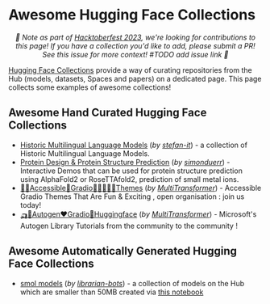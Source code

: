 # Awesome Hugging Face Collections

<p align="center"><em>🎃 Note as part of <a href="https://hacktoberfest.com">Hacktoberfest 2023</a>, we're looking for contributions to this page! If you have a collection you'd like to add, please submit a PR! See this issue for more context! #TODO add issue link 🎃</em></p>

[Hugging Face Collections](https://huggingface.co/docs/hub/collections) provide a way of curating repositories from the Hub (models, datasets, Spaces and papers) on a dedicated page. This page collects some examples of awesome collections! 

## Awesome Hand Curated Hugging Face Collections
- [Historic Multilingual Language Models](https://huggingface.co/collections/stefan-it/%F0%9F%93%9A-historic-multilingual-language-models-64f9c4f8383bbd73dddd2240) (_by [stefan-it](https://huggingface.co/stefan-it)_) - a collection of Historic Multilingual Language Models. 
- [Protein Design & Protein Structure Prediction](https://huggingface.co/collections/simonduerr/protein-design---protein-structure-prediction-64f9c6fda9295717466dbe8f) (_by [simonduerr](https://huggingface.co/simonduerr)_) - Interactive Demos that can be used for protein structure prediction using AlphaFold2 or RoseTTAfold2, prediction of small metal ions.
- [👐🏻Accessible🧱Gradio🦹🏻🦸🏻‍♀️Themes](https://huggingface.co/collections/MultiTransformer/accessiblegradiothemes-65144019e31c0e2e3df7c411) (_by [MultiTransformer](https://huggingface.co/MultiTransformer)_) - Accessible Gradio Themes That Are Fun & Exciting , open organisation : join us today!
- [🛺🤖Autogen❤️Gradio🤗Huggingface](https://huggingface.co/collections/MultiTransformer/accessiblegradiothemes-65144019e31c0e2e3df7c411) (_by [MultiTransformer](https://huggingface.co/MultiTransformer)_) - Microsoft's Autogen Library Tutorials from the community to the community !

## Awesome Automatically Generated Hugging Face Collections

- [smol models](https://huggingface.co/collections/librarian-bots/smol-models-652032729004117947dc4f27) (_by [librarian-bots](https://huggingface.co/librarian-bots)_) - a collection of models on the Hub which are smaller than 50MB created via [this notebook](https://huggingface.co/spaces/librarian-bots/tutorials/blob/main/smol_models_collection.ipynb)
